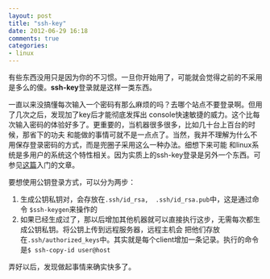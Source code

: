 ```yaml
---
layout: post
title: "ssh-key"
date: 2012-06-29 16:18
comments: true
categories: 
- linux
---
```


有些东西没用只是因为你的不习惯。一旦你开始用了，可能就会觉得之前的不采用是多么的傻。**ssh-key**登录就是这样一类东西。

一直以来没搞懂每次输入一个密码有那么麻烦的吗？去哪个站点不要登录啊。但用了几次之后，发现加了key后才能彻底发挥出
console快速敏捷的威力。这个比每次输入密码的体验好多了。更重要的，当机器很多很多，比如几十台上百台的时候，那省下的功夫
和能做的事情可就不是一点点了。当然，我并不理解为什么不用保存登录密码的方式，而是兜圈子采用这么一种办法。细想下来可能
和linux系统是多用户的系统这个特性相关。因为实质上的ssh-key登录是另外一个东西。可参见[这篇](http://www.ruanyifeng.com/blog/2011/12/ssh_remote_login.html)入门的文章。

要想使用公钥登录方式，可以分为两步：

1. 生成公钥私钥对，会存放在`.ssh/id_rsa,  .ssh/id_rsa.pub`中，这是通过命令 `$ssh-keygen`来操作的  
2. 如果已经生成过了，那以后增加其他机器就可以直接执行这步，无需每次都生成公钥私钥。将公钥上传到远程服务器，远程主机会
把他们存放在`.ssh/authorized_keys`中。其实就是每个client增加一条记录。执行的命令是`$ ssh-copy-id user@host`

弄好以后，发现做起事情来确实快多了。 